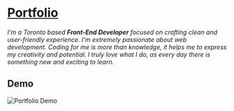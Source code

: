 # [Portfolio](https://yuliana.dev/#home)



  *I'm a Toronto based **Front-End Developer** focused on crafting clean and user-friendly experience. I'm extremely passionate about web development. Coding for me is more than knowledge, it helps me to express my creativity and potential. I truly love what I do, as every day there is something new and exciting to learn.*

## Demo 

![Portfolio Demo](assets/main.gif)